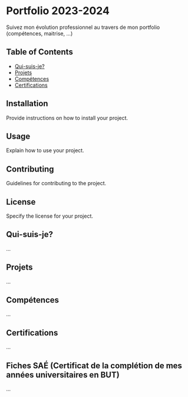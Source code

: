 # Portfolio 2023-2024
Suivez mon évolution professionnel au travers de mon portfolio (compétences, maitrise, ...)

## Table of Contents

- [Qui-suis-je?](#qui-suis-je?)
- [Projets](#projets)
- [Compétences](#compétences)
- [Certifications](#certifications)

## Installation

Provide instructions on how to install your project.

## Usage

Explain how to use your project.

## Contributing

Guidelines for contributing to the project.

## License

Specify the license for your project.

## Qui-suis-je?
...

## Projets
...

## Compétences
...

## Certifications
...

## Fiches SAÉ (Certificat de la complétion de mes années universitaires en BUT)
...
